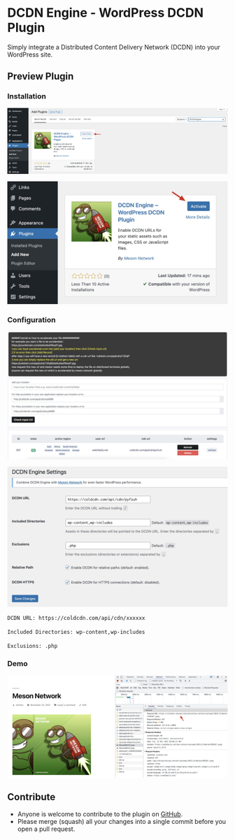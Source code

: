 # DCDN Engine - WordPress DCDN Plugin

Simply integrate a Distributed Content Delivery Network (DCDN) into your WordPress site.

## Preview Plugin

### Installation

![Install Now](./assets/01.jpg)

![Activate](./assets/02.jpg)

### Configuration

![Bind Domain](./assets/03.jpg)

![DCDN Engine Settings](./assets/04.jpg)

```
DCDN URL: https://coldcdn.com/api/cdn/xxxxxx

Included Directories: wp-content,wp-includes

Exclusions: .php
```

### Demo

![DCDN Engine Settings](./assets/05.jpg)

## Contribute

* Anyone is welcome to contribute to the plugin on [GitHub](https://github.com/daqnext/dcdn-engine).
* Please merge (squash) all your changes into a single commit before you open a pull request.